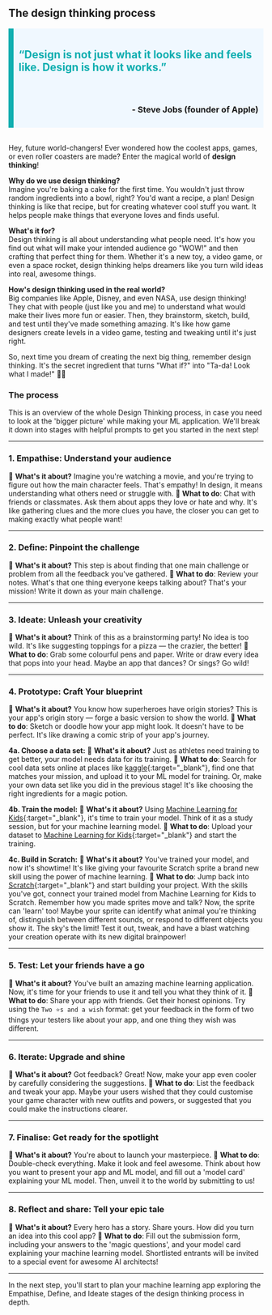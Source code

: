 ## The design thinking process

<div style='border-left: solid; border-width:10px; border-color: #0faeb0; background-color: aliceblue; padding: 10px;'>
<h2 style="color: #0faeb0">“Design is not just what it looks like and feels like. Design is how it works.”</h2> </div>
<div style='border-left: solid; border-width:10px; border-color: #0faeb0; background-color: aliceblue; padding: 10px; text-align: right'>
<h3>- Steve Jobs (founder of Apple)</h3>
</div>
<br>

Hey, future world-changers! Ever wondered how the coolest apps, games, or even roller coasters are made? Enter the magical world of **design thinking**!

**Why do we use design thinking?**  
Imagine you're baking a cake for the first time. You wouldn't just throw random ingredients into a bowl, right? You'd want a recipe, a plan! Design thinking is like that recipe, but for creating whatever cool stuff you want. It helps people make things that everyone loves and finds useful.

**What's it for?**  
Design thinking is all about understanding what people need. It's how you find out what will make your intended audience go "WOW!" and then crafting that perfect thing for them. Whether it's a new toy, a video game, or even a space rocket, design thinking helps dreamers like you turn wild ideas into real, awesome things.

**How's design thinking used in the real world?**  
Big companies like Apple, Disney, and even NASA, use design thinking! They chat with people (just like you and me) to understand what would make their lives more fun or easier. Then, they brainstorm, sketch, build, and test until they've made something amazing. It's like how game designers create levels in a video game, testing and tweaking until it's just right.

So, next time you dream of creating the next big thing, remember design thinking. It's the secret ingredient that turns "What if?" into "Ta-da! Look what I made!" 🚀🎉


### The process

This is an overview of the whole Design Thinking process, in case you need to look at the 'bigger picture' while making your ML application. We'll break it down into stages with helpful prompts to get you started in the next step!

---

### 1. Empathise: Understand your audience
📌 **What's it about?** 
Imagine you're watching a movie, and you're trying to figure out how the main character feels. That's empathy! In design, it means understanding what others need or struggle with.
📌 **What to do**: 
Chat with friends or classmates. Ask them about apps they love or hate and why. It's like gathering clues and the more clues you have, the closer you can get to making exactly what people want!

---

### 2. Define: Pinpoint the challenge
📌 **What's it about?** 
This step is about finding that one main challenge or problem from all the feedback you've gathered.
📌 **What to do**: 
Review your notes. What's that one thing everyone keeps talking about? That's your mission! Write it down as your main challenge.

---

### 3. Ideate: Unleash your creativity
📌 **What's it about?** 
Think of this as a brainstorming party! No idea is too wild. It's like suggesting toppings for a pizza — the crazier, the better!
📌 **What to do**: 
Grab some colourful pens and paper. Write or draw every idea that pops into your head. Maybe an app that dances? Or sings? Go wild!

---

### 4. Prototype: Craft Your blueprint
📌 **What's it about?** 
You know how superheroes have origin stories? This is your app's origin story — forge a basic version to show the world.
📌 **What to do**: 
Sketch or doodle how your app might look. It doesn't have to be perfect. It's like drawing a comic strip of your app's journey.

**4a. Choose a data set:**
📌 **What's it about?** 
Just as athletes need training to get better, your model needs data for its training. 
📌 **What to do**: 
Search for cool data sets online at places like [kaggle](https://www.kaggle.com/){:target="_blank"}, find one that matches your mission, and upload it to your ML model for training. Or, make your own data set like you did in the previous stage! It's like choosing the right ingredients for a magic potion.

**4b. Train the model:**
📌 **What's it about?** 
Using [Machine Learning for Kids](https://machinelearningforkids.co.uk/){:target="_blank"}, it's time to train your model. Think of it as a study session, but for your machine learning model.
📌 **What to do**: 
Upload your dataset to [Machine Learning for Kids](https://machinelearningforkids.co.uk/){:target="_blank"} and start the training. 

**4c. Build in Scratch:**
📌 **What's it about?** 
You've trained your model, and now it's showtime! It's like giving your favourite Scratch sprite a brand new skill using the power of machine learning.
📌 **What to do**: 
Jump back into [Scratch](https://scratch.machinelearningforkids.co.uk/){:target="_blank"} and start building your project. With the skills you've got, connect your trained model from Machine Learning for Kids to Scratch. Remember how you made sprites move and talk? Now, the sprite can 'learn' too! Maybe your sprite can identify what animal you're thinking of, distinguish between different sounds, or respond to different objects you show it. The sky's the limit! Test it out, tweak, and have a blast watching your creation operate with its new digital brainpower!

---

### 5. Test: Let your friends have a go
📌 **What's it about?** 
You've built an amazing machine learning application. Now, it's time for your friends to use it and tell you what they think of it.
📌 **What to do**: 
Share your app with friends. Get their honest opinions. Try using the `Two ⭐s and a wish` format: get your feedback in the form of two things your testers like about your app, and one thing they wish was different.

---

### 6. Iterate: Upgrade and shine
📌 **What's it about?** 
Got feedback? Great! Now, make your app even cooler by carefully considering the suggestions. 
📌 **What to do**: 
List the feedback and tweak your app. Maybe your users wished that they could customise your game character with new outfits and powers, or suggested that you could make the instructions clearer. 

---

### 7. Finalise: Get ready for the spotlight
📌 **What's it about?** 
You're about to launch your masterpiece.
📌 **What to do**: 
Double-check everything. Make it look and feel awesome. Think about how you want to present your app and ML model, and fill out a 'model card' explaining your ML model. Then, unveil it to the world by submitting to us!

---

### 8. Reflect and share: Tell your epic tale
📌 **What's it about?** 
Every hero has a story. Share yours. How did you turn an idea into this cool app?
📌 **What to do**: 
Fill out the submission form, including your answers to the 'magic questions', and your model card explaining your machine learning model. Shortlisted entrants will be invited to a special event for awesome AI architects!

---


In the next step, you'll start to plan your machine learning app exploring the Empathise, Define, and Ideate stages of the design thinking process in depth. 
